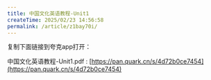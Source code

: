 ```yaml
---
title: 中国文化英语教程-Unit1
createTime: 2025/02/23 14:56:58
permalink: /article/z1bay70i/
---
```

复制下面链接到夸克app打开：

中国文化英语教程-Unit1.pdf : [https://pan.quark.cn/s/4d72b0ce7454](https://pan.quark.cn/s/4d72b0ce7454)
